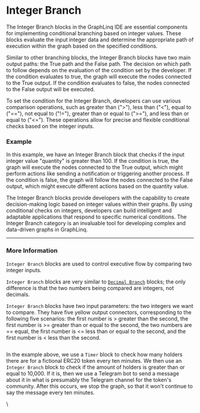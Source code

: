 # Integer Branch

The Integer Branch blocks in the GraphLinq IDE are essential components for implementing conditional branching based on integer values. These blocks evaluate the input integer data and determine the appropriate path of execution within the graph based on the specified conditions.

Similar to other branching blocks, the Integer Branch blocks have two main output paths: the True path and the False path. The decision on which path to follow depends on the evaluation of the condition set by the developer. If the condition evaluates to true, the graph will execute the nodes connected to the True output. If the condition evaluates to false, the nodes connected to the False output will be executed.

To set the condition for the Integer Branch, developers can use various comparison operations, such as greater than (">"), less than ("<"), equal to ("=="), not equal to ("!="), greater than or equal to (">="), and less than or equal to ("<="). These operations allow for precise and flexible conditional checks based on the integer inputs.

### Example

In this example, we have an Integer Branch block that checks if the input integer value "quantity" is greater than 100. If the condition is true, the graph will execute the nodes connected to the True output, which might perform actions like sending a notification or triggering another process. If the condition is false, the graph will follow the nodes connected to the False output, which might execute different actions based on the quantity value.

The Integer Branch blocks provide developers with the capability to create decision-making logic based on integer values within their graphs. By using conditional checks on integers, developers can build intelligent and adaptable applications that respond to specific numerical conditions. The Integer Branch category is an invaluable tool for developing complex and data-driven graphs in GraphLinq.



***

### More Information

`Integer Branch` blocks are used to control executive flow by comparing two integer inputs.

`Integer Branch` blocks are very similar to [`Decimal Branch`](decimal-branch.md) blocks; the only difference is that the two numbers being compared are integers, not decimals.

`Integer Branch` blocks have two input parameters: the two integers we want to compare. They have five yellow output connectors, corresponding to the following five scenarios: the first number is > greater than the second, the first number is >= greater than or equal to the second, the two numbers are == equal, the first number is <= less than or equal to the second, and the first number is < less than the second.&#x20;

<figure><img src="https://i.imgur.com/gSeDutW.png" alt=""><figcaption></figcaption></figure>

In the example above, we use a `Timer` block to check how many holders there are for a fictional ERC20 token every ten minutes. We then use an `Integer Branch` block to check if the amount of holders is greater than or equal to 10,000. If it is, then we use a Telegram bot to send a message about it in what is presumably the Telegram channel for the token's community. After this occurs, we stop the graph, so that it won't continue to say the message every ten minutes.

\
